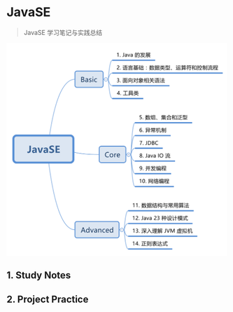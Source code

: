 # JavaSE 
> JavaSE 学习笔记与实践总结

![JavaSE 知识总结](./resources/JavaSE.svg)


## 1. Study Notes


## 2. Project Practice

